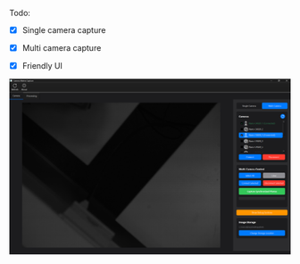 Todo:

-[x] Single camera capture

-[x] Multi camera capture

-[x] Friendly UI

![1746711569944](image/README/1746711569944.png)
